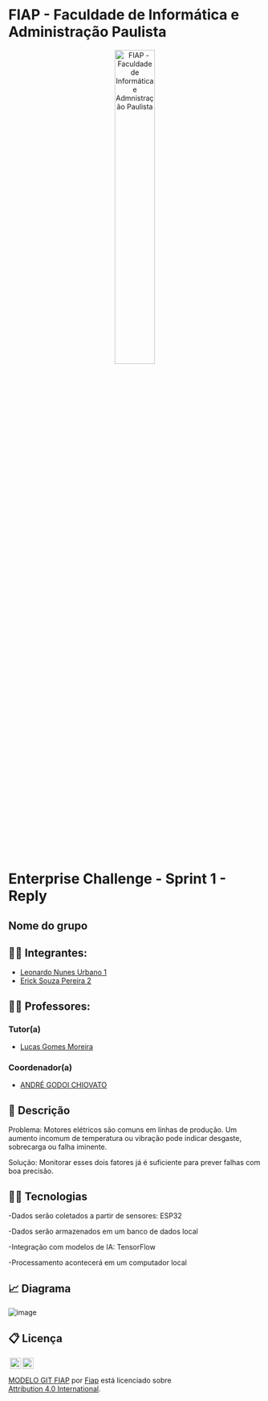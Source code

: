 # FIAP - Faculdade de Informática e Administração Paulista

<p align="center">
<a href= "https://www.fiap.com.br/"><img src="assets/logo-fiap.png" alt="FIAP - Faculdade de Informática e Admnistração Paulista" border="0" width=40% height=40%></a>
</p>

<br>

# Enterprise Challenge - Sprint 1 - Reply 

## Nome do grupo

## 👨‍🎓 Integrantes: 
- <a href="https://www.linkedin.com/company/inova-fusca">Leonardo Nunes Urbano 1</a>
- <a href="https://www.linkedin.com/company/inova-fusca">Erick Souza Pereira 2</a>

## 👩‍🏫 Professores:
### Tutor(a) 
- <a href="https://www.linkedin.com/company/inova-fusca">Lucas Gomes Moreira</a>
### Coordenador(a)
- <a href="https://www.linkedin.com/company/inova-fusca">ANDRÉ GODOI CHIOVATO</a>

## 📜 Descrição

Problema: Motores elétricos são comuns em linhas de produção. Um aumento incomum de temperatura ou vibração pode indicar desgaste, sobrecarga ou falha iminente.

Solução: Monitorar esses dois fatores já é suficiente para prever falhas com boa precisão.

## 🧑‍💻 Tecnologias
-Dados serão coletados a partir de sensores: ESP32

-Dados serão armazenados em um banco de dados local

-Integração com modelos de IA: TensorFlow

-Processamento acontecerá em um computador local

## 📈 Diagrama

![image](https://github.com/user-attachments/assets/039fc19c-f1d1-469d-8e20-b77a47b1670b)

## 📋 Licença

<img style="height:22px!important;margin-left:3px;vertical-align:text-bottom;" src="https://mirrors.creativecommons.org/presskit/icons/cc.svg?ref=chooser-v1"><img style="height:22px!important;margin-left:3px;vertical-align:text-bottom;" src="https://mirrors.creativecommons.org/presskit/icons/by.svg?ref=chooser-v1"><p xmlns:cc="http://creativecommons.org/ns#" xmlns:dct="http://purl.org/dc/terms/"><a property="dct:title" rel="cc:attributionURL" href="https://github.com/agodoi/template">MODELO GIT FIAP</a> por <a rel="cc:attributionURL dct:creator" property="cc:attributionName" href="https://fiap.com.br">Fiap</a> está licenciado sobre <a href="http://creativecommons.org/licenses/by/4.0/?ref=chooser-v1" target="_blank" rel="license noopener noreferrer" style="display:inline-block;">Attribution 4.0 International</a>.</p>

